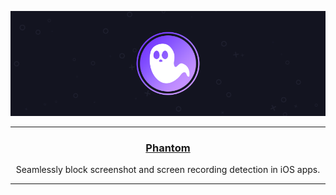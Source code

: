 ![Banner](/assets/banner.png)

---

<div align='center'>
   <h3>
      <a href='https://eternal.yourepo.com/pack/phantom'><b>Phantom</b></a>
   </h3>
   Seamlessly block screenshot and screen recording detection in iOS apps.
</div>

---

